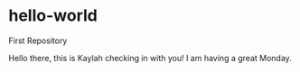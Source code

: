 # hello-world
First Repository

Hello there, this is Kaylah checking in with you! 
I am having a great Monday.
